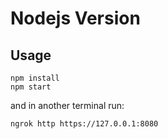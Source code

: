 # Nodejs Version

## Usage 
```shell
npm install
npm start
```

and in another terminal run:
```shell
ngrok http https://127.0.0.1:8080
```